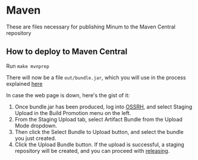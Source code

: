 Maven
=====

These are files necessary for publishing Minum to the Maven Central repository

How to deploy to Maven Central
------------------------------

Run `make mvnprep`

There will now be a file `out/bundle.jar`, which you will use in
the process explained [here](https://central.sonatype.org/publish/publish-manual/#bundle-creation)

In case the web page is down, here's the gist of it:

1. Once bundle.jar has been produced, log into [OSSRH](https://s01.oss.sonatype.org/), and select 
Staging Upload in the Build Promotion menu on the left.
2. From the Staging Upload tab, select Artifact Bundle from the Upload Mode dropdown.
3. Then click the Select Bundle to Upload button, and select the bundle you just created.
4. Click the Upload Bundle button. If the upload is successful, a staging repository will be created, and you can proceed with [releasing](https://central.sonatype.org/publish/release/).